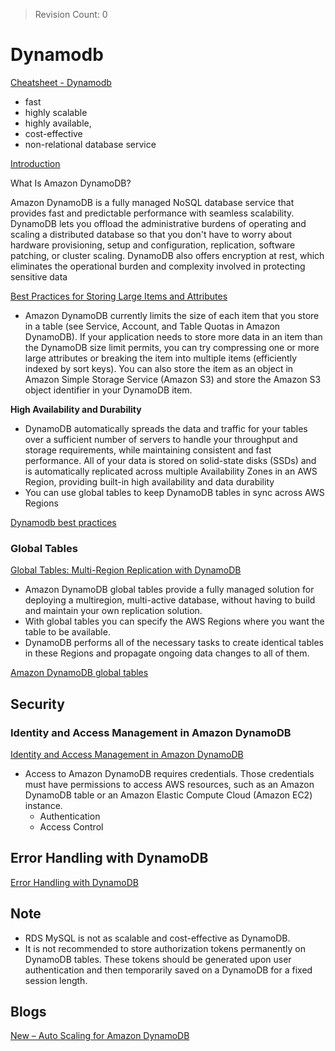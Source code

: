 > Revision Count: 0

# Dynamodb

[Cheatsheet - Dynamodb](https://tutorialsdojo.com/amazon-dynamodb)

- fast
- highly scalable
- highly available, 
- cost-effective 
- non-relational database service



[Introduction](https://docs.aws.amazon.com/amazondynamodb/latest/developerguide/Introduction.html)

What Is Amazon DynamoDB?

Amazon DynamoDB is a fully managed NoSQL database service that provides fast and predictable performance with seamless scalability. DynamoDB lets you offload the administrative burdens of operating and scaling a distributed database so that you don't have to worry about hardware provisioning, setup and configuration, replication, software patching, or cluster scaling. DynamoDB also offers encryption at rest, which eliminates the operational burden and complexity involved in protecting sensitive data

[Best Practices for Storing Large Items and Attributes](https://docs.aws.amazon.com/amazondynamodb/latest/developerguide/bp-use-s3-too.html)

- Amazon DynamoDB currently limits the size of each item that you store in a table (see Service, Account, and Table Quotas in Amazon DynamoDB). If your application needs to store more data in an item than the DynamoDB size limit permits, you can try compressing one or more large attributes or breaking the item into multiple items (efficiently indexed by sort keys). You can also store the item as an object in Amazon Simple Storage Service (Amazon S3) and store the Amazon S3 object identifier in your DynamoDB item.


**High Availability and Durability**

- DynamoDB automatically spreads the data and traffic for your tables over a sufficient number of servers to handle your throughput and storage requirements, while maintaining consistent and fast performance. All of your data is stored on solid-state disks (SSDs) and is automatically replicated across multiple Availability Zones in an AWS Region, providing built-in high availability and data durability
- You can use global tables to keep DynamoDB tables in sync across AWS Regions



[Dynamodb best practices](https://docs.aws.amazon.com/amazondynamodb/latest/developerguide/best-practices.html)


### Global Tables


[Global Tables: Multi-Region Replication with DynamoDB](https://docs.aws.amazon.com/amazondynamodb/latest/developerguide/GlobalTables.html)

- Amazon DynamoDB global tables provide a fully managed solution for deploying a multiregion, multi-active database, without having to build and maintain your own replication solution.
- With global tables you can specify the AWS Regions where you want the table to be available.
- DynamoDB performs all of the necessary tasks to create identical tables in these Regions and propagate ongoing data changes to all of them.

[Amazon DynamoDB global tables](https://aws.amazon.com/dynamodb/global-tables/)

## Security

### Identity and Access Management in Amazon DynamoDB

[Identity and Access Management in Amazon DynamoDB](https://docs.aws.amazon.com/amazondynamodb/latest/developerguide/authentication-and-access-control.html)

- Access to Amazon DynamoDB requires credentials. Those credentials must have permissions to access AWS resources, such as an Amazon DynamoDB table or an Amazon Elastic Compute Cloud (Amazon EC2) instance.
  - Authentication
  - Access Control


## Error Handling with DynamoDB

[Error Handling with DynamoDB](https://docs.aws.amazon.com/amazondynamodb/latest/developerguide/Programming.Errors.html)




## Note

- RDS MySQL is not as scalable and cost-effective as DynamoDB.
- It is not recommended to store authorization tokens permanently on DynamoDB tables. These tokens should be generated upon user authentication and then temporarily saved on a DynamoDB for a fixed session length.


## Blogs

[New – Auto Scaling for Amazon DynamoDB](https://aws.amazon.com/blogs/aws/new-auto-scaling-for-amazon-dynamodb)